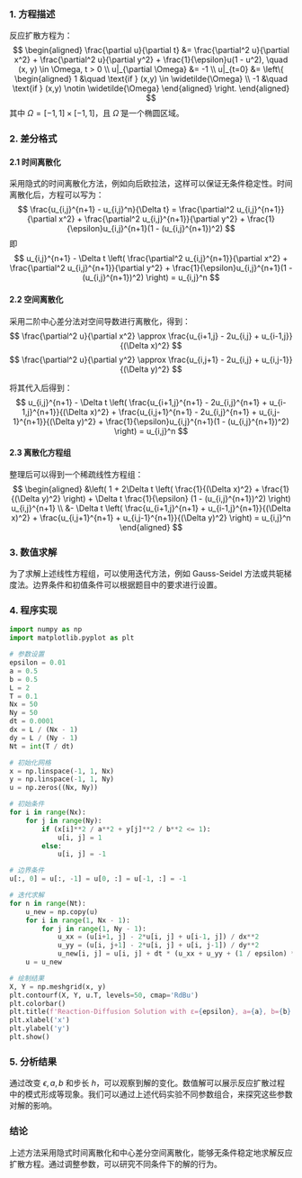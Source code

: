 ### 1. 方程描述

反应扩散方程为：
$$
\begin{aligned}
\frac{\partial u}{\partial t} &= \frac{\partial^2 u}{\partial x^2} + \frac{\partial^2 u}{\partial y^2} + \frac{1}{\epsilon}u(1 - u^2), \quad (x, y) \in \Omega, t > 0 \\
u|_{\partial \Omega} &= -1 \\
u|_{t=0} &= \left\{
\begin{aligned}
1 &\quad \text{if } (x,y) \in \widetilde{\Omega} \\
-1 &\quad \text{if } (x,y) \notin \widetilde{\Omega}
\end{aligned}
\right.
\end{aligned}
$$
其中 $\Omega = [-1, 1] \times [-1, 1]$，且 $\widetilde{\Omega}$ 是一个椭圆区域。

### 2. 差分格式

#### 2.1 时间离散化

采用隐式的时间离散化方法，例如向后欧拉法，这样可以保证无条件稳定性。时间离散化后，方程可以写为：
$$
\frac{u_{i,j}^{n+1} - u_{i,j}^n}{\Delta t} = \frac{\partial^2 u_{i,j}^{n+1}}{\partial x^2} + \frac{\partial^2 u_{i,j}^{n+1}}{\partial y^2} + \frac{1}{\epsilon}u_{i,j}^{n+1}(1 - (u_{i,j}^{n+1})^2)
$$
即
$$
u_{i,j}^{n+1} - \Delta t \left( \frac{\partial^2 u_{i,j}^{n+1}}{\partial x^2} + \frac{\partial^2 u_{i,j}^{n+1}}{\partial y^2} + \frac{1}{\epsilon}u_{i,j}^{n+1}(1 - (u_{i,j}^{n+1})^2) \right) = u_{i,j}^n
$$

#### 2.2 空间离散化

采用二阶中心差分法对空间导数进行离散化，得到：
$$
\frac{\partial^2 u}{\partial x^2} \approx \frac{u_{i+1,j} - 2u_{i,j} + u_{i-1,j}}{(\Delta x)^2}
$$
$$
\frac{\partial^2 u}{\partial y^2} \approx \frac{u_{i,j+1} - 2u_{i,j} + u_{i,j-1}}{(\Delta y)^2}
$$

将其代入后得到：
$$
u_{i,j}^{n+1} - \Delta t \left( \frac{u_{i+1,j}^{n+1} - 2u_{i,j}^{n+1} + u_{i-1,j}^{n+1}}{(\Delta x)^2} + \frac{u_{i,j+1}^{n+1} - 2u_{i,j}^{n+1} + u_{i,j-1}^{n+1}}{(\Delta y)^2} + \frac{1}{\epsilon}u_{i,j}^{n+1}(1 - (u_{i,j}^{n+1})^2) \right) = u_{i,j}^n
$$

#### 2.3 离散化方程组

整理后可以得到一个稀疏线性方程组：
$$
\begin{aligned}
&\left( 1 + 2\Delta t \left( \frac{1}{(\Delta x)^2} + \frac{1}{(\Delta y)^2} \right) + \Delta t \frac{1}{\epsilon} (1 - (u_{i,j}^{n+1})^2) \right) u_{i,j}^{n+1} \\
&- \Delta t \left( \frac{u_{i+1,j}^{n+1} + u_{i-1,j}^{n+1}}{(\Delta x)^2} + \frac{u_{i,j+1}^{n+1} + u_{i,j-1}^{n+1}}{(\Delta y)^2} \right) = u_{i,j}^n
\end{aligned}
$$

### 3. 数值求解

为了求解上述线性方程组，可以使用迭代方法，例如 Gauss-Seidel 方法或共轭梯度法。边界条件和初值条件可以根据题目中的要求进行设置。

### 4. 程序实现

```python
import numpy as np
import matplotlib.pyplot as plt

# 参数设置
epsilon = 0.01
a = 0.5
b = 0.5
L = 2
T = 0.1
Nx = 50
Ny = 50
dt = 0.0001
dx = L / (Nx - 1)
dy = L / (Ny - 1)
Nt = int(T / dt)

# 初始化网格
x = np.linspace(-1, 1, Nx)
y = np.linspace(-1, 1, Ny)
u = np.zeros((Nx, Ny))

# 初始条件
for i in range(Nx):
    for j in range(Ny):
        if (x[i]**2 / a**2 + y[j]**2 / b**2 <= 1):
            u[i, j] = 1
        else:
            u[i, j] = -1

# 边界条件
u[:, 0] = u[:, -1] = u[0, :] = u[-1, :] = -1

# 迭代求解
for n in range(Nt):
    u_new = np.copy(u)
    for i in range(1, Nx - 1):
        for j in range(1, Ny - 1):
            u_xx = (u[i+1, j] - 2*u[i, j] + u[i-1, j]) / dx**2
            u_yy = (u[i, j+1] - 2*u[i, j] + u[i, j-1]) / dy**2
            u_new[i, j] = u[i, j] + dt * (u_xx + u_yy + (1 / epsilon) * u[i, j] * (1 - u[i, j]**2))
    u = u_new

# 绘制结果
X, Y = np.meshgrid(x, y)
plt.contourf(X, Y, u.T, levels=50, cmap='RdBu')
plt.colorbar()
plt.title(f'Reaction-Diffusion Solution with ε={epsilon}, a={a}, b={b}')
plt.xlabel('x')
plt.ylabel('y')
plt.show()
```

### 5. 分析结果

通过改变 $\epsilon, a, b$ 和步长 $h$，可以观察到解的变化。数值解可以展示反应扩散过程中的模式形成等现象。我们可以通过上述代码实验不同参数组合，来探究这些参数对解的影响。

### 结论

上述方法采用隐式时间离散化和中心差分空间离散化，能够无条件稳定地求解反应扩散方程。通过调整参数，可以研究不同条件下的解的行为。